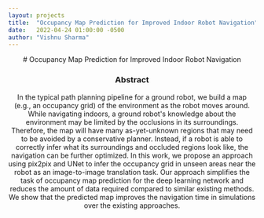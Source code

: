 ```yaml
---
layout: projects
title:  "Occupancy Map Prediction for Improved Indoor Robot Navigation"
date:   2022-04-24 01:00:00 -0500
author: "Vishnu Sharma"
---
```


<center>
# Occupancy Map Prediction for Improved Indoor Robot Navigation

### Abstract

In the typical path planning pipeline for a ground robot, we build a map (e.g., an occupancy grid) of the environment as the robot moves around. While navigating indoors, a ground robot's knowledge about the environment may be limited by the occlusions in its surroundings. Therefore, the map will have many as-yet-unknown regions that may need to be avoided by a conservative planner. Instead, if a robot is able to correctly infer what its surroundings and occluded regions look like, the navigation can be further optimized. In this work, we propose an approach using pix2pix and UNet to infer the occupancy grid in unseen areas near the robot as an image-to-image translation task. Our approach simplifies the task of occupancy map prediction for the deep learning network and reduces the amount of data required compared to similar existing methods. We show that the predicted map improves the navigation time in simulations over the existing approaches.


</center>
